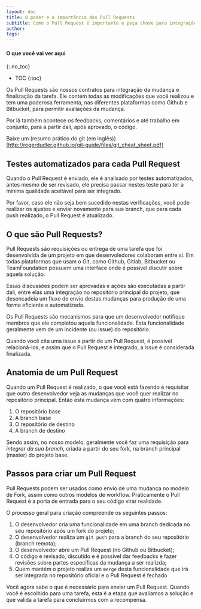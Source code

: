 ```yaml
---
layout: doc
title: O poder e a importância dos Pull Requests
subtitle: Como o Pull Request é importante e peça chave para integração de sua tarefa
author:
tags:
---
```


#### O que você vai ver aqui
{:.no_toc}
* TOC
{:toc}

Os Pull Requests são nossos contratos para integração da mudança e finalização da tarefa. Ele contém todas as modificações que você realizou e tem uma poderosa ferramenta, nas diferentes plataformas como Github e Bitbucket, para permitir avaliações da mudança.

Por lá também acontece os feedbacks, comentários e até trabalho em conjunto, para a partir dali, após aprovado, o código.

Baixe um (resumo prático do git (em inglês))[http://rogerdudler.github.io/git-guide/files/git_cheat_sheet.pdf]

## Testes automatizados para cada Pull Request

Quando o Pull Request é enviado, ele é analisado por testes automatizados, antes mesmo de ser revisado, ele precisa passar nestes teste para ter a mínima qualidade aceitável para ser integrado.

Por favor, caso ele não seja bem sucedido nestas verificações, você pode realizar os ajustes e enviar novamente para sua branch, que para cada push realizado, o Pull Request é atualizado.

## O que são Pull Requests?

Pull Requests são requisições ou entrega de uma tarefa que foi desenvolvida de um projeto em que desenvoledores colaboram entre si. Em todas plataformas que usam o Git, como Github, Gitlab, Bitbucket ou TeamFoundation possuem uma interface onde é possível discutir sobre aquela solução.

Essas discussões podem ser aprovadas e ações são executadas a partir dali, entre elas uma integração no repositório principal do projeto, que desencadeia um fluxo de envio destas mudanças para produção de uma forma eficiente e automatizada.

Os Pull Requests são mecanismos para que um desenvolvedor notifique membros que ele completou aquela funcionalidade. Esta funcionalidade geralmente vem de um incidente (ou issue) do repositório.

Quando você cita uma issue a partir de um Pull Request, é possível relacioná-los, e assim que o Pull Request é integrado, a issue é considerada finalizada.

## Anatomia de um Pull Request

Quando um Pull Request é realizado, o que você está fazendo é requisitar que outro desenvolvedor veja as mudanças que você quer realizar no repositório principal. Então esta mudança vem com quatro informações:

1. O repositório base
2. A branch base
3. O repositório de destino
4. A branch de destino

Sendo assim, no nosso modelo, geralmente você faz uma requisição para *integrar da sua branch*, criada a partir do seu fork, na branch principal (master) do projeto base. 

## Passos para criar um Pull Request

Pull Requests podem ser usados como envio de uma mudança no modelo de Fork, assim como outros modelos de workflow. Praticamente o Pull Request é a porta de entrada para o seu código virar realidade.

O processo geral para criação compreende os seguintes passos:

1. O desenvolvedor cria uma funcionalidade em uma branch dedicada no seu repositório após um fork do projeto;
2. O desenvolvedor realiza um `git push` para a branch do seu repositório (branch remota);
3. O desenvolvedor abre um Pull Request (no Github ou Bitbucket);
4. O código é revisado, discutido e é possível dar feedbacks e fazer revisões sobre partes específicas da mudança a ser realizda;
5. Quem mantém o projeto realiza um `merge` desta funcionalidade que irá ser integrada no repositório oficial e o Pull Request é fechado

Você agora sabe o que é necessário para enviar um Pull Request. Quando você é escolhido para uma tarefa, esta é a etapa que avaliamos a solução e que valida a tarefa para concluirmos com a recompensa.
